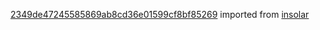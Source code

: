 [2349de47245585869ab8cd36e01599cf8bf85269](https://github.com/insolar/insolar/commit/2349de47245585869ab8cd36e01599cf8bf85269) imported from [insolar](https://github.com/insolar/insolar)
